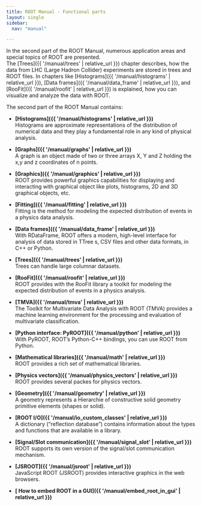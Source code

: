 ```yaml
---
title: ROOT Manual - Functional parts
layout: single
sidebar:
  nav: "manual"

---
```


In the second part of the ROOT Manual, numerous application areas and special topics of ROOT are presented.<br>
The [Trees]({{ '/manual/trees' | relative_url }}) chapter describes, how the data from LHC (Large Hadron Collider) experiments are stored in trees and ROOT files.
In chapters like [Histograms]({{ '/manual/histograms' | relative_url }}), [Data frames]({{ '/manual/data_frame' | relative_url }}), and [RooFit]({{ '/manual/roofit' | relative_url }}) is explained, how you can visualize and analyze the data with ROOT.

The second part of the ROOT Manual contains:

  - **[Histograms]({{ '/manual/histograms' | relative_url }})** <br>
    Histograms are approximate representations of the distribution of numerical data and they play a fundamental role in any kind of physical analysis.

  - **[Graphs]({{ '/manual/graphs' | relative_url }})** <br>
    A graph is an object made of two or three arrays X, Y and Z holding the x,y and z coordinates of n points.

  - **[Graphics]({{ '/manual/graphics' | relative_url }})** <br>
    ROOT provides powerful graphics capabilities for displaying and interacting with graphical object like plots, histograms, 2D and 3D graphical objects, etc.

  - **[Fitting]({{ '/manual/fitting' | relative_url }})** <br>
    Fitting is the method for modeling the expected distribution of events in a physics data analysis.

  - **[Data frames]({{ '/manual/data_frame' | relative_url }})** <br>
    With RDataFrame, ROOT offers a modern, high-level interface for analysis of data stored in TTree s, CSV files and other data formats, in C++ or Python.

  - **[Trees]({{ '/manual/trees' | relative_url }})** <br>
    Trees can handle large columnar datasets.

  - **[RooFit]({{ '/manual/roofit' | relative_url }})** <br>
    ROOT provides with the RooFit library a toolkit for modeling the expected distribution of events in a physics analysis.

  - **[TMVA]({{ '/manual/tmva' | relative_url }})** <br>
    The Toolkit for Multivariate Data Analysis with ROOT (TMVA) provides a machine learning environment for the processing and evaluation of multivariate classification.

  - **[Python interface: PyROOT]({{ '/manual/python' | relative_url }})** <br>
    With PyROOT, ROOT’s Python-C++ bindings, you can use ROOT from Python.

  - **[Mathematical libraries]({{ '/manual/math' | relative_url }})** <br>
    ROOT provides a rich set of mathematical libraries.

  - **[Physics vectors]({{ '/manual/physics_vectors' | relative_url }})** <br>
    ROOT provides several packes for physics vectors.

  - **[Geometry]({{ '/manual/geometry' | relative_url }})** <br>
    A geometry represents a Hierarchie of constructive solid geometry primitive elements (shapes or solid).

  - **[ROOT I/O]({{ '/manual/io_custom_classes' | relative_url }})** <br>
    A dictionary (“reflection database”) contains information about the types and functions that are available in a library.

  - **[Signal/Slot communication]({{ '/manual/signal_slot' | relative_url }})** <br>
    ROOT supports its own version of the signal/slot communication mechanism.

  - **[JSROOT]({{ '/manual/jsroot' | relative_url }})** <br>
    JavaScript ROOT (JSROOT) provides interactive graphics in the web browsers.

  - **[ How to embed ROOT in a GUI]({{ '/manual/embed_root_in_gui' | relative_url }})** <br>
